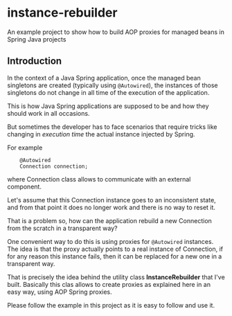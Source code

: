 # instance-rebuilder
An example project to show how to build AOP proxies for managed beans in Spring Java projects


## Introduction

In the context of a Java Spring application, once the managed bean singletons are created (typically using `@Autowired`), the instances of those singletons do not change in all time of  the execution of the application.

This is how Java Spring applications are supposed to be and how they should work in all occasions.

But sometimes the developer has to face scenarios that require tricks like changing in *execution time* the actual instance injected by Spring.

For example

```
    @Autowired
    Connection connection;
```

where Connection class allows to communicate with an external component.

Let's assume that this Connection instance goes to an inconsistent state, and from that point it does no longer work and there is no way to reset it.

That is a problem so,  how can the application rebuild a new Connection from the scratch in a transparent way?

One convenient way to do this is using proxies for `@Autowired` instances. The idea is that the proxy actually points to a real instance of Connection, if for any reason this instance fails, then it can be replaced for a new one in a transparent way.

That is precisely the idea behind the utility class **InstanceRebuilder** that I've built. Basically this clas allows to create proxies as explained here in an easy way, using AOP Spring proxies.

Please follow the example in this project as it is easy to follow and use it.
